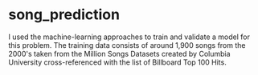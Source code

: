 # song_prediction
I used the machine-learning approaches to train and validate a model for this problem. The training data consists of around 1,900 songs from the 2000's taken from the Million Songs Datasets created by Columbia University cross-referenced with the list of Billboard Top 100 Hits.
